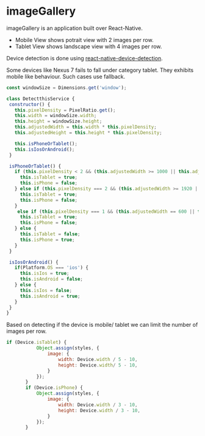 # imageGallery
imageGallery is an application built over React-Native. 
 * Mobile View shows potrait view with 2 images per row.
 * Tablet View shows landscape view with 4 images per row.
 
 Device detection is done using  [react-native-device-detection](https://www.npmjs.com/package/react-native-device-detection).
 
 Some devices like Nexus 7 fails to fall under category tablet. They exhibits mobile like behaviour. Such cases use fallback.
 ```javascript
const windowSize = Dimensions.get('window');

class DetectthisService {
  constructor() {
    this.pixelDensity = PixelRatio.get();
    this.width = windowSize.width;
    this.height = windowSize.height;
    this.adjustedWidth = this.width * this.pixelDensity;
    this.adjustedHeight = this.height * this.pixelDensity;

    this.isPhoneOrTablet();
    this.isIosOrAndroid();
  }

  isPhoneOrTablet() {
    if (this.pixelDensity < 2 && (this.adjustedWidth >= 1000 || this.adjustedHeight >= 1000)) {
      this.isTablet = true;
      this.isPhone = false;
    } else if (this.pixelDensity === 2 && (this.adjustedWidth >= 1920 || this.adjustedHeight >= 1920)) {
      this.isTablet = true;
      this.isPhone = false;
    }
     else if (this.pixelDensity === 1 && (this.adjustedWidth == 600 || this.adjustedHeight == 960)) {
      this.isTablet = true;
      this.isPhone = false;
    } else {
      this.isTablet = false;
      this.isPhone = true;
    }
  }

  isIosOrAndroid() {
    if(Platform.OS === 'ios') {
      this.isIos = true;
      this.isAndroid = false;
    } else {
      this.isIos = false;
      this.isAndroid = true;
    }
  }
}
```
Based on detecting if the device is mobile/ tablet we can limit the number of images per row.
 ```javascript
 if (Device.isTablet) {
            Object.assign(styles, {
                image: {
                    width: Device.width / 5 - 10,
                    height: Device.width/ 5 - 10,
                }
            });
        }
        if (Device.isPhone) {
            Object.assign(styles, {
                image: {
                    width: Device.width / 3 - 10,
                    height: Device.width / 3 - 10,
                }
            });
        }
```
